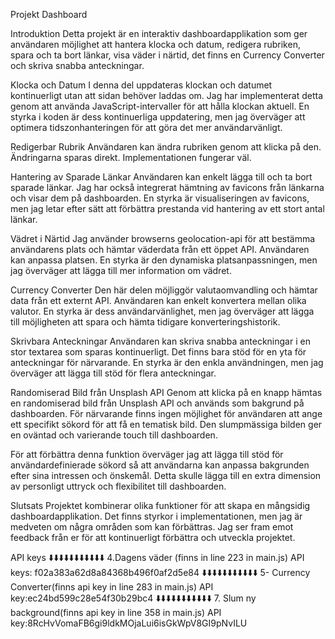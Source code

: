 Projekt Dashboard


Introduktion
Detta projekt är en interaktiv dashboardapplikation som ger användaren möjlighet att hantera klocka och datum, redigera rubriken, spara och ta bort länkar, visa väder i närtid, det finns en Currency Converter och skriva snabba anteckningar.


Klocka och Datum
I denna del uppdateras klockan och datumet kontinuerligt utan att sidan behöver laddas om. Jag har implementerat detta genom att använda JavaScript-intervaller för att hålla klockan aktuell. En styrka i koden är dess kontinuerliga uppdatering, men jag överväger att optimera tidszonhanteringen för att göra det mer användarvänligt.


Redigerbar Rubrik
Användaren kan ändra rubriken genom att klicka på den. Ändringarna sparas direkt. Implementationen fungerar väl.


Hantering av Sparade Länkar
Användaren kan enkelt lägga till och ta bort sparade länkar. Jag har också integrerat hämtning av favicons från länkarna och visar dem på dashboarden. En styrka är visualiseringen av favicons, men jag letar efter sätt att förbättra prestanda vid hantering av ett stort antal länkar.


Vädret i Närtid
Jag använder browserns geolocation-api för att bestämma användarens plats och hämtar väderdata från ett öppet API. Användaren kan anpassa platsen. En styrka är den dynamiska platsanpassningen, men jag överväger att lägga till mer information om vädret.


Currency Converter
Den här delen möjliggör valutaomvandling och hämtar data från ett externt API. Användaren kan enkelt konvertera mellan olika valutor. En styrka är dess användarvänlighet, men jag överväger att lägga till möjligheten att spara och hämta tidigare konverteringshistorik.


Skrivbara Anteckningar
Användaren kan skriva snabba anteckningar i en stor textarea som sparas kontinuerligt. Det finns bara stöd för en yta för anteckningar för närvarande. En styrka är den enkla användningen, men jag överväger att lägga till stöd för flera anteckningar.


Randomiserad Bild från Unsplash API
Genom att klicka på en knapp hämtas en randomiserad bild från Unsplash API och används som bakgrund på dashboarden. För närvarande finns ingen möjlighet för användaren att ange ett specifikt sökord för att få en tematisk bild. Den slumpmässiga bilden ger en oväntad och varierande touch till dashboarden.


För att förbättra denna funktion överväger jag att lägga till stöd för användardefinierade sökord så att användarna kan anpassa bakgrunden efter sina intressen och önskemål. Detta skulle lägga till en extra dimension av personligt uttryck och flexibilitet till dashboarden.

Slutsats
Projektet kombinerar olika funktioner för att skapa en mångsidig dashboardapplikation. Det finns styrkor i implementationen, men jag är medveten om några områden som kan förbättras. Jag ser fram emot feedback från er för att kontinuerligt förbättra och utveckla projektet.


API keys
⬇️⬇️⬇️⬇️⬇️⬇️⬇️⬇️⬇️⬇️⬇️
4.Dagens väder (finns in line 223 in main.js)
API keys: f02a383a62d8a84368b496f0af2d5e84
⬇️⬇️⬇️⬇️⬇️⬇️⬇️⬇️⬇️⬇️⬇️
5- Currency Converter(finns api key in line 283 in main.js)
API key:ec24bd599c28e54f30b29bc4
⬇️⬇️⬇️⬇️⬇️⬇️⬇️⬇️⬇️⬇️⬇️
7. Slum ny background(finns api key in line 358 in main.js)
API key:8RcHvVomaFB6gi9ldkMOjaLui6isGkWpV8GI9pNvILU